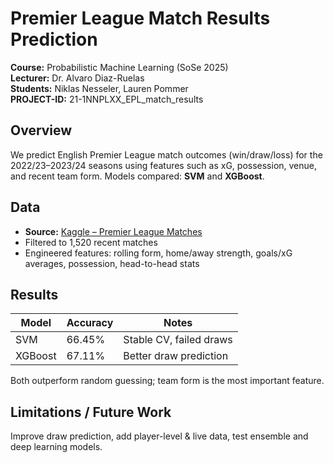 # Premier League Match Results Prediction

**Course:** Probabilistic Machine Learning (SoSe 2025)  
**Lecturer:** Dr. Alvaro Diaz-Ruelas  
**Students:** Niklas Nesseler, Lauren Pommer  
**PROJECT-ID:** 21-1NNPLXX_EPL_match_results  

## Overview
We predict English Premier League match outcomes (win/draw/loss) for the 2022/23–2023/24 seasons using features such as xG, possession, venue, and recent team form. Models compared: **SVM** and **XGBoost**.

## Data
- **Source:** [Kaggle – Premier League Matches](https://www.kaggle.com/datasets/mhmdkardosha/premier-league-matches)  
- Filtered to 1,520 recent matches  
- Engineered features: rolling form, home/away strength, goals/xG averages, possession, head-to-head stats  

## Results
| Model   | Accuracy | Notes                  |
|---------|----------|------------------------|
| SVM     | 66.45%   | Stable CV, failed draws |
| XGBoost | 67.11%   | Better draw prediction  |

Both outperform random guessing; team form is the most important feature.

## Limitations / Future Work
Improve draw prediction, add player-level & live data, test ensemble and deep learning models.
